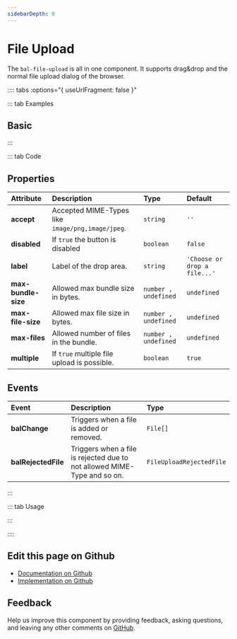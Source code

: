 ```yaml
---
sidebarDepth: 0
---
```


# File Upload


<!-- START: human documentation top -->

The `bal-file-upload` is all in one component. It supports drag&drop and the normal file upload dialog of the browser.

<!-- END: human documentation top -->

:::: tabs :options="{ useUrlFragment: false }"

::: tab Examples

## Basic

<ClientOnly><docs-demo-bal-file-upload-48></docs-demo-bal-file-upload-48></ClientOnly>


:::

::: tab Code

## Properties


| Attribute           | Description                                      | Type                 | Default                      |
| :------------------ | :----------------------------------------------- | :------------------- | :--------------------------- |
| **accept**          | Accepted MIME-Types like `image/png,image/jpeg`. | `string`             | `''`                         |
| **disabled**        | If `true` the button is disabled                 | `boolean`            | `false`                      |
| **label**           | Label of the drop area.                          | `string`             | `'Choose or drop a file...'` |
| **max-bundle-size** | Allowed max bundle size in bytes.                | `number , undefined` | `undefined`                  |
| **max-file-size**   | Allowed max file size in bytes.                  | `number , undefined` | `undefined`                  |
| **max-files**       | Allowed number of files in the bundle.           | `number , undefined` | `undefined`                  |
| **multiple**        | If `true` multiple file upload is possible.      | `boolean`            | `true`                       |

## Events


| Event               | Description                                                              | Type                     |
| :------------------ | :----------------------------------------------------------------------- | :----------------------- |
| **balChange**       | Triggers when a file is added or removed.                                | `File[]`                 |
| **balRejectedFile** | Triggers when a file is rejected due to not allowed MIME-Type and so on. | `FileUploadRejectedFile` |


:::

::: tab Usage

<!-- START: human documentation usage -->

<!-- END: human documentation usage -->

:::


::::

## Edit this page on Github

* [Documentation on Github](https://github.com/baloise/design-system/blob/master/docs/src/components/components/bal-file-upload.md)
* [Implementation on Github](https://github.com/baloise/design-system/blob/master/packages/components/src/components/bal-file-upload)

## Feedback

Help us improve this component by providing feedback, asking questions, and leaving any other comments on [GitHub](https://github.com/baloise/design-system/issues/new).


<ClientOnly>
  <docs-component-script tag="balFileUpload"></docs-component-script>
</ClientOnly>
